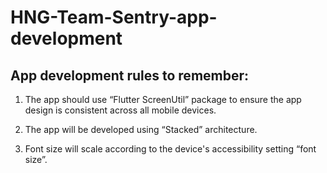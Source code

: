 # HNG-Team-Sentry-app-development

## App development rules to remember:

1. The app should use “Flutter ScreenUtil” package to ensure the app design is consistent across all mobile devices.

2. The app will be developed using “Stacked” architecture.

3. Font size will scale according to the device's accessibility setting “font size”.
